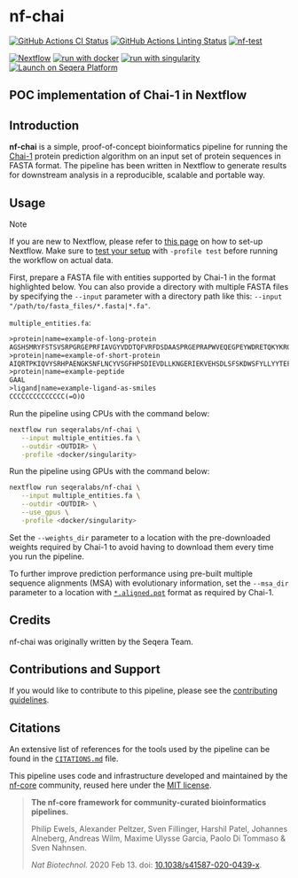 # nf-chai

[![GitHub Actions CI Status](https://github.com/seqeralabs/nf-chai/actions/workflows/ci.yml/badge.svg)](https://github.com/seqeralabs/nf-chai/actions/workflows/ci.yml)
[![GitHub Actions Linting Status](https://github.com/seqeralabs/nf-chai/actions/workflows/linting.yml/badge.svg)](https://github.com/seqeralabs/nf-chai/actions/workflows/linting.yml)
[![nf-test](https://img.shields.io/badge/unit_tests-nf--test-337ab7.svg)](https://www.nf-test.com)

[![Nextflow](https://img.shields.io/badge/nextflow%20DSL2-%E2%89%A524.04.2-23aa62.svg)](https://www.nextflow.io/)
[![run with docker](https://img.shields.io/badge/run%20with-docker-0db7ed?labelColor=000000&logo=docker)](https://www.docker.com/)
[![run with singularity](https://img.shields.io/badge/run%20with-singularity-1d355c.svg?labelColor=000000)](https://sylabs.io/docs/)
[![Launch on Seqera Platform](https://img.shields.io/badge/Launch%20%F0%9F%9A%80-Seqera%20Platform-%234256e7)](https://cloud.seqera.io/launch?pipeline=https://github.com/seqeralabs/nf-chai)

## POC implementation of Chai-1 in Nextflow

## Introduction

**nf-chai** is a simple, proof-of-concept bioinformatics pipeline for running the [Chai-1](https://github.com/chaidiscovery/chai-lab) protein prediction algorithm on an input set of protein sequences in FASTA format. The pipeline has been written in Nextflow to generate results for downstream analysis in a reproducible, scalable and portable way.

## Usage

> [!NOTE]
> If you are new to Nextflow, please refer to [this page](https://nf-co.re/docs/usage/installation) on how to set-up Nextflow. Make sure to [test your setup](https://nf-co.re/docs/usage/introduction#how-to-run-a-pipeline) with `-profile test` before running the workflow on actual data.

First, prepare a FASTA file with entities supported by Chai-1 in the format highlighted below. You can also provide a directory with multiple FASTA files by specifying the `--input` parameter with a directory path like this: `--input "/path/to/fasta_files/*.fasta|*.fa"`.

`multiple_entities.fa`:

```txt
>protein|name=example-of-long-protein
AGSHSMRYFSTSVSRPGRGEPRFIAVGYVDDTQFVRFDSDAASPRGEPRAPWVEQEGPEYWDRETQKYKRQAQTDRVSLRNLRGYYNQSEAGSHTLQWMFGCDLGPDGRLLRGYDQSAYDGKDYIALNEDLRSWTAADTAAQITQRKWEAAREAEQRRAYLEGTCVEWLRRYLENGKETLQRAEHPKTHVTHHPVSDHEATLRCWALGFYPAEITLTWQWDGEDQTQDTELVETRPAGDGTFQKWAAVVVPSGEEQRYTCHVQHEGLPEPLTLRWEP
>protein|name=example-of-short-protein
AIQRTPKIQVYSRHPAENGKSNFLNCYVSGFHPSDIEVDLLKNGERIEKVEHSDLSFSKDWSFYLLYYTEFTPTEKDEYACRVNHVTLSQPKIVKWDRDM
>protein|name=example-peptide
GAAL
>ligand|name=example-ligand-as-smiles
CCCCCCCCCCCCCC(=O)O
```

Run the pipeline using CPUs with the command below:

```bash
nextflow run seqeralabs/nf-chai \
   --input multiple_entities.fa \
   --outdir <OUTDIR> \
   -profile <docker/singularity>
```

Run the pipeline using GPUs with the command below:

```bash
nextflow run seqeralabs/nf-chai \
   --input multiple_entities.fa \
   --outdir <OUTDIR> \
   --use_gpus \
   -profile <docker/singularity>
```

Set the `--weights_dir` parameter to a location with the pre-downloaded weights required by Chai-1 to avoid having to download them every time you run the pipeline.

To further improve prediction performance using pre-built multiple sequence alignments (MSA) with evolutionary information, set the `--msa_dir` parameter to a location with [`*.aligned.pqt`](https://github.com/chaidiscovery/chai-lab/tree/main/examples/msas#adding-msa-evolutionary-information) format as required by Chai-1.

## Credits

nf-chai was originally written by the Seqera Team.

## Contributions and Support

If you would like to contribute to this pipeline, please see the [contributing guidelines](.github/CONTRIBUTING.md).

## Citations

An extensive list of references for the tools used by the pipeline can be found in the [`CITATIONS.md`](CITATIONS.md) file.

This pipeline uses code and infrastructure developed and maintained by the [nf-core](https://nf-co.re) community, reused here under the [MIT license](https://github.com/nf-core/tools/blob/main/LICENSE).

> **The nf-core framework for community-curated bioinformatics pipelines.**
>
> Philip Ewels, Alexander Peltzer, Sven Fillinger, Harshil Patel, Johannes Alneberg, Andreas Wilm, Maxime Ulysse Garcia, Paolo Di Tommaso & Sven Nahnsen.
>
> _Nat Biotechnol._ 2020 Feb 13. doi: [10.1038/s41587-020-0439-x](https://dx.doi.org/10.1038/s41587-020-0439-x).
